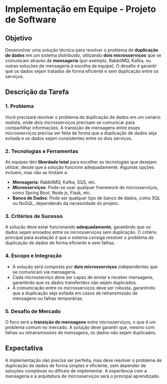 # Implementação em Equipe - Projeto de Software

## Objetivo
Desenvolver uma solução técnica para resolver o problema de **duplicação de dados** em um sistema distribuído, utilizando **dois microsserviços** que se comunicam através de **mensageria** (por exemplo, RabbitMQ, Kafka, ou outras soluções de mensageria à escolha da equipe). O desafio é garantir que os dados sejam tratados de forma eficiente e sem duplicação entre os serviços.

## Descrição da Tarefa

### 1. **Problema**
Você precisará resolver o problema de duplicação de dados em um cenário realista, onde dois microsserviços precisam se comunicar para compartilhar informações. A transição de mensagens entre esses microsserviços precisa ser feita de forma que a duplicação de dados seja evitada e os dados sejam consistentes entre os dois serviços.

### 2. **Tecnologias e Ferramentas**
As equipes têm **liberdade total** para escolher as tecnologias que desejam utilizar, desde que a solução funcione adequadamente. Algumas opções incluem, mas não se limitam a:
- **Mensageria**: RabbitMQ, Kafka, SQS, etc.
- **Microsserviços**: Pode-se usar qualquer framework de microsserviços, como Spring Boot, Node.js, Flask, etc.
- **Banco de Dados**: Pode ser qualquer tipo de banco de dados, como SQL ou NoSQL, dependendo da necessidade do projeto.

### 3. **Critérios de Sucesso**
A solução deve estar funcionando **adequadamente**, garantindo que os dados sejam enviados entre os microsserviços sem duplicação. O critério principal para avaliação é que o sistema consiga resolver o problema de duplicação de dados de forma eficiente e sem falhas.

### 4. **Escopo e Integração**
- A solução será composta por **dois microsserviços** independentes que se comunicam via mensageria.
- Cada microsserviço deve ser capaz de enviar e receber mensagens, garantindo que os dados transferidos não sejam duplicados.
- A comunicação entre os microsserviços deve ser robusta, garantindo que a duplicação seja evitada em casos de retransmissão de mensagens ou falhas temporárias.

### 5. **Desafio de Mercado**
O foco será a **transição de mensagens** entre microsserviços, o que é um problema comum no mercado. A solução deve garantir que, mesmo com falhas ou retransmissões de mensagens, os dados não sejam duplicados.

## Expectativa
A implementação não precisa ser perfeita, mas deve resolver o problema de duplicação de dados de forma simples e eficiente, sem depender de soluções complexas ou difíceis de implementar. A experiência com a mensageria e a arquitetura de microsserviços será o principal aprendizado.


